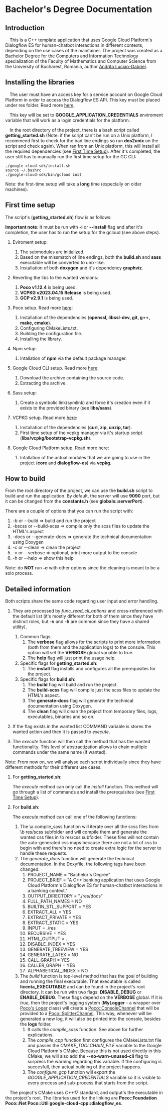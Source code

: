 # Bachelor's Degree Documentation
## Introduction
&emsp;This is a C++ template application that uses Google Cloud Platform's Dialogflow ES for human-chatbot interactions in different contexts, depending on the use cases of the maintainer. The project was created as a Bachelor Degree for the Computers and Information Technology specialization of the Faculty of Mathematics and Computer Science from the University of Bucharest, Romania, author <a href="https://github.com/AndritaLucianGabriel">Andrita Lucian-Gabriel</a>.
## Installing the libraries
&emsp;The user must have an access key for a service account on Google Cloud Platform in order to access the Dialogflow ES API. This key must be placed under res folder. Read more <a href="https://cloud.google.com/iam/docs/keys-create-delete">here</a>.

&emsp;This key will be set to **GOOGLE_APPLICATION_CREDENTIALS** enviroment variable that will work as a login credentials for the platform.

&emsp;In the root directory of the project, there is a bash script called **getting_started.sh** (Note: if the script can't be run on a Unix platform, I recommend first to check for the bad line endings so run **dos2unix** on the script and check again). When ran from an Unix platform, this will install all the required dependencies (see [First Time Setup](#first-time-setup)). After it's completed, the user still has to manually run the first time setup for the GC CLI:
```
./google-cloud-sdk/install.sh
source ~/.bashrc
./google-cloud-sdk/bin/gcloud init
```
Note: the first-time setup will take a **long** time (especially on older machines).
## First time setup
The script's (**getting_started.sh**) flow is as follows:

**Important note**: It must be run with **-i** or **--install** flag and after it's completion, the user has to run the setup for the gcloud (see above steps).
1. Eviroment setup:

    1. The submodules are initialized.
    2. Based on the missmatch of line endings, both the **build.sh** and **sass** executable will be converted to unix-like.
    3. Installation of both **doxygen** and it's dependency **graphviz**.
2. Reverting the libs to the wanted versions:

    1. **Poco v1.12.4** is being used.
    2. **VCPKG v2023.04.15 Release** is being used.
    3. **GCP v2.9.1** is being used.
3. Poco setup. Read more <a href="https://github.com/pocoproject/poco">here</a>:

    1. Installation of the dependencies (**openssl, libssl-dev, git, g++, make, cmake**).
    2. Configuring CMakeLists.txt.
    3. Building the configuration file.
    4. Installing the library.
4. Npm setup:

    1. Intallation of **npm** via the default package manager.
5. Google Cloud CLI setup. Read more <a href="https://cloud.google.com/sdk/docs/install">here</a>:

    1. Download the archive containing the source code.
    2. Extracting the archive.
6. Sass setup:

    1. Create a symbolic link(symlink) and force it's creation even if it exists to the provided binary (see **libs/sass**).
7. VCPKG setup. Read more <a href="https://github.com/Microsoft/vcpkg">here</a>:

    1. Installation of the dependencies (**curl, zip, unzip, tar**).
    2. First time setup of the vcpkg manager via it's startup script (**libs/vcpkg/bootstrap-vcpkg.sh**).
8. Google Cloud Platform setup. Read more <a href="https://github.com/googleapis/google-cloud-cpp/tree/main/google/cloud/dialogflow_es/quickstart">here</a>:

    1. Intallation of the actual modules that we are going to use in the project (**core** and **dialogflow-es**) via **vcpkg**.
## How to build
From the root directory of the project, we can use the **build.sh** script to build and run the application. By default, the server will use **9090** port, but it can be changed from the **constants.h** (see **globals::serverPort**).

There are a couple of options that you can run the script with:
1. -b or --build => build and run the project
2. -bscss or --build-scss => compile only the scss files to update the HTML's aspect
3. -docs or --generate-docs => generate the technical documentation using Doxygen
4. -c or --clean => clean the project
5. -v or --verbose => optional, print more output to the console
6. -h or --help => show this help

Note: do **NOT** run **-c** with other options since the cleaning is meant to be a solo process.
## Detailed information
Both scripts share the same code regarding user input and error handling.
1. They are processed by *func_read_cli_options* and cross-referenced with the default list (it's mostly different for both of them since they have distinct roles, but **-v** and **-h** are common since they have a shared utility).

    1. Common flags:
        1. The **verbose** flag allows for the scripts to print more information (both from them and the application logs) to the console. This option will set the **VERBOSE** global variable to true.
        2. The **help** flag will just print the usage help.
    2. Specific flags for **getting_started.sh**:
        1. The **install** flag installs and configures all the prerequisites for the project.
    3. Specific flags for **build.sh**:
        1. The **build** flag will build and run the project.
        2. The **build-scss** flag will compile just the scss files to update the HTML's aspect.
        3. The **generate-docs** flag will generate the technical documentation using Doxygen.
        4. The **clean** flag will clean the project from temporary files, logs, executables, binaries and so on.
2. If the flag exists in the wanted list COMMAND variable is stores the wanted action and then it is passed to *execute*.
3. The *execute* function will then call the method that has the wanted functionality. This level of abstractization allows to chain multiple commands under the same name (if wanted).

Note: From now on, we will analyse each script individually since they have different methods for their different use cases. 

1. For **getting_started.sh**:

    The *execute* method can only call the *install* function. This method will go through a list of commands and install the prerequisites (see [First Time Setup](#first-time-setup)).
2. For **build.sh**:

    The *execute* method can call one of the following functions:

    1. The \a compile_sass function will iterate over all the scss files from \b res/scss subfolder and will compile them and generate the wanted css files in \b res/css subfolder. These files will not contain the auto-generated css maps because there are not a lot of css to begin with and there's no need to create extra logic for the server to handle these requests.
    2. The *generate_docs* function will generate the technical documentation. In the Doxyfile, the following tags have been changed:
        1. PROJECT_NAME = "Bachelor's Degree"
        2. PROJECT_BRIEF = "A C++ banking application that uses Google Cloud Platform's Dialogflow ES for human-chatbot interactions in a banking context."
        3. OUTPUT_DIRECTORY = "./res/docs"
        4. FULL_PATH_NAMES = NO
        5. BUILTIN_STL_SUPPORT = YES
        6. EXTRACT_ALL = YES
        7. EXTRACT_PRIVATE = YES
        8. EXTRACT_STATIC = YES
        9. INPUT = ./res
        10. RECURSIVE = YES
        11. HTML_OUTPUT = .
        12. DISABLE_INDEX = YES
        13. GENERATE_TREEVIEW = YES
        14. GENERATE_LATEX = NO
        15. CALL_GRAPH = YES
        16. CALLER_GRAPH = YES
        17. ALPHABETICAL_INDEX = NO
    3. The *build* function is top-level method that has the goal of building and running the final executable. That executable is called **licenta_EXECUTABLE** and can be found in the project's root directory. It can be run with two flags: **DISABLE_DEBUG** or **ENABLE_DEBUG**. These flags depend on the **VERBOSE** global. If it is *true*, then the project's logging system (**MyLogger** - a wrapper over [Poco's Loger](https://docs.pocoproject.org/current/Poco.Logger.html) class) will create a [Poco::ConsoleChannel](https://docs.pocoproject.org/current/Poco.ConsoleChannel.html) that will be provided to a [Poco::SplitterChannel](https://docs.pocoproject.org/current/Poco.SplitterChannel.html). This way, whenever will be generated a new log, it will also be printed into the console, besides the **logs** folder.
        1. It calls the *compile_sass* function. See above for further explications.
        1. The *compile_cpp* function first configures the CMakeLists.txt file and passes the *CMAKE_TOOLCHAIN_FILE* variable to the Google Cloud Platform's CMake. Because this is not used directly in this CMake, we will also add the **--no-warn-unused-cli** flag to surpress the warning regarding this variable. If the configuring is succesfull, then actual building of the project happens.
        2. The *configure_gcp* function will export the *GOOGLE_APPLICATION_CREDENTIALS* variable so it is visible to every process and sub-process that starts from the script.

&emsp;The project's CMake uses *C++17* standard, and output's the executable in the project's root. The libraries used for the linking are **Poco::Foundation Poco::Net Poco::Util google-cloud-cpp::dialogflow_es**.